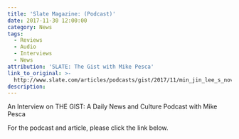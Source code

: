 ```yaml
---
title: 'Slate Magazine: (Podcast)'
date: 2017-11-30 12:00:00
category: News
tags:
  - Reviews
  - Audio
  - Interviews
  - News
attribution: 'SLATE: The Gist with Mike Pesca'
link_to_original: >-
  http://www.slate.com/articles/podcasts/gist/2017/11/min_jin_lee_s_novel_captures_the_pain_and_grace_of_the_korean_japanese.html
description:
---
```



An Interview on THE GIST: A Daily News and Culture Podcast with Mike Pesca

For the podcast and article, please click the link below.&nbsp;
